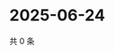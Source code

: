 # 2025-06-24

共 0 条

<!-- BEGIN ZHIHUVIDEO -->
<!-- 最后更新时间 Tue Jun 24 2025 06:12:00 GMT+0800 (China Standard Time) -->

<!-- END ZHIHUVIDEO -->
